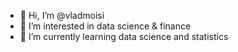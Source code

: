 - 👋 Hi, I’m @vladmoisi
- 👀 I’m interested in data science & finance
- 🌱 I’m currently learning data science and statistics


